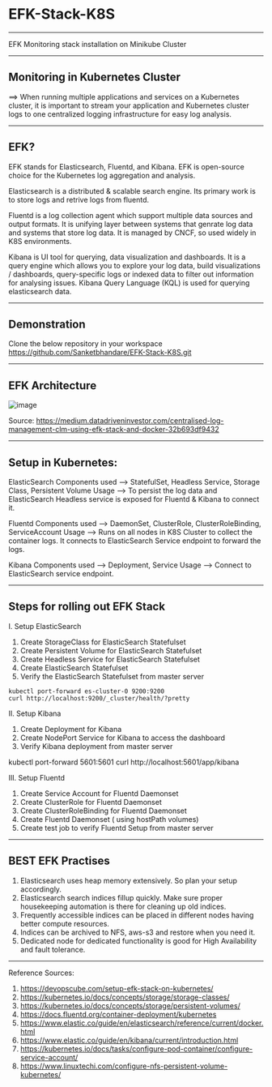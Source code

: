 # EFK-Stack-K8S
--------------------------------------------------------------------------------------------------------------------------------------------------------------------
EFK Monitoring stack installation on Minikube Cluster 

--------------------------------------------------------------------------------------------------------------------------------------------------------------------
Monitoring in Kubernetes Cluster
--------------------------------------------------------------------------------------------------------------------------------------------------------------------
==> When running multiple applications and services on a Kubernetes cluster, it is important to stream your application and Kubernetes cluster logs to one centralized logging infrastructure for easy log analysis.

--------------------------------------------------------------------------------------------------------------------------------------------------------------------
EFK?
--------------------------------------------------------------------------------------------------------------------------------------------------------------------
EFK stands for Elasticsearch, Fluentd, and Kibana. EFK is open-source choice for the Kubernetes log aggregation and analysis.

Elasticsearch is a distributed & scalable search engine. Its primary work is to store logs and retrive logs from fluentd.

Fluentd is a log collection agent which support multiple data sources and output formats. It is unifying layer between systems that genrate log data and systems that store log data. It is managed by CNCF, so used widely in K8S environments.

Kibana is UI tool for querying, data visualization and dashboards. It is a query engine which allows you to explore your log data, build visualizations / dashboards, query-specific logs or indexed data to filter out information for analysing issues. Kibana Query Language (KQL) is used for querying elasticsearch data.

--------------------------------------------------------------------------------------------------------------------------------------------------------------------
Demonstration
--------------------------------------------------------------------------------------------------------------------------------------------------------------------
Clone the below repository in your workspace
https://github.com/Sanketbhandare/EFK-Stack-K8S.git

--------------------------------------------------------------------------------------------------------------------------------------------------------------------
EFK Architecture
--------------------------------------------------------------------------------------------------------------------------------------------------------------------
![image](https://user-images.githubusercontent.com/13814979/180921222-ecffd05f-cdd3-4950-ba19-0c5c75c08e6f.png)

Source: https://medium.datadriveninvestor.com/centralised-log-management-clm-using-efk-stack-and-docker-32b693df9432

--------------------------------------------------------------------------------------------------------------------------------------------------------------------
Setup in Kubernetes:
--------------------------------------------------------------------------------------------------------------------------------------------------------------------
ElasticSearch 
Components used --> StatefulSet, Headless Service, Storage Class, Persistent Volume 
Usage --> To persist the log data and ElasticSearch Headless service is exposed for Fluentd & Kibana to connect it. 

Fluentd
Components used --> DaemonSet, ClusterRole, ClusterRoleBinding, ServiceAccount
Usage --> Runs on all nodes in K8S Cluster to collect the container logs. It connects to ElasticSearch Service endpoint to forward the logs.

Kibana
Components used --> Deployment, Service
Usage --> Connect to ElasticSearch service endpoint.

--------------------------------------------------------------------------------------------------------------------------------------------------------------------
Steps for rolling out EFK Stack
--------------------------------------------------------------------------------------------------------------------------------------------------------------------

I. Setup ElasticSearch

  1. Create StorageClass for ElasticSearch Statefulset 
  2. Create Persistent Volume for ElasticSearch Statefulset 
  3. Create Headless Service for ElasticSearch Statefulset 
  4. Create ElasticSearch Statefulset 
  5. Verify the ElasticSearch Statefulset from master server

    kubectl port-forward es-cluster-0 9200:9200
    curl http://localhost:9200/_cluster/health/?pretty

II. Setup Kibana

  1. Create Deployment for Kibana
  2. Create NodePort Service for Kibana to access the dashboard
  3. Verify Kibana deployment from master server

  kubectl port-forward <kibana-pod-name> 5601:5601
  curl http://localhost:5601/app/kibana

III. Setup Fluentd 

1. Create Service Account for Fluentd Daemonset
2. Create ClusterRole for Fluentd Daemonset
3. Create ClusterRoleBinding for Fluentd Daemonset
4. Create Fluentd Daemonset ( using hostPath volumes)
5. Create test job to verify Fluentd Setup from master server


--------------------------------------------------------------------------------------------------------------------------------------------------------------------
BEST EFK Practises 
--------------------------------------------------------------------------------------------------------------------------------------------------------------------
1. Elasticsearch uses heap memory extensively. So plan your setup accordingly.
2. Elasticsearch search indices fillup quickly. Make sure proper housekeeping automation is there for cleaning up old indices.
3. Frequently accessible indices can be placed in different nodes having better compute resources.
4. Indices can be archived to NFS, aws-s3 and restore when you need it.
5. Dedicated node for dedicated functionality is good for High Availability and fault tolerance.

--------------------------------------------------------------------------------------------------------------------------------------------------------------------
Reference Sources:
1. https://devopscube.com/setup-efk-stack-on-kubernetes/
2. https://kubernetes.io/docs/concepts/storage/storage-classes/
3. https://kubernetes.io/docs/concepts/storage/persistent-volumes/
4. https://docs.fluentd.org/container-deployment/kubernetes
5. https://www.elastic.co/guide/en/elasticsearch/reference/current/docker.html
6. https://www.elastic.co/guide/en/kibana/current/introduction.html
7. https://kubernetes.io/docs/tasks/configure-pod-container/configure-service-account/
8. https://www.linuxtechi.com/configure-nfs-persistent-volume-kubernetes/
